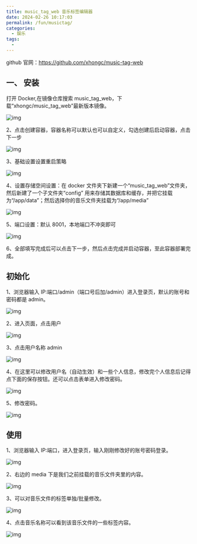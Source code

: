 ```yaml
---
title: music_tag_web 音乐标签编辑器
date: 2024-02-26 10:17:03
permalink: /fun/musictag/
categories:
  - 娱乐
tags:
  -
---
```


github 官网：<https://github.com/xhongc/music-tag-web>

## 一、 安装

打开 Docker,在镜像仓库搜索 music_tag_web，下载“xhongc/music_tag_web”最新版本镜像。

![img](./img/0201.png)

2、点击创建容器，容器名称可以默认也可以自定义，勾选创建后启动容器，点击下一步

![img](./img/0202.png)

3、基础设置设置重启策略

![img](./img/0203.png)

4、设置存储空间设置：在 docker 文件夹下新建一个“music_tag_web”文件夹，然后新建了一个子文件夹“config” 用来存储其数据库和缓存，并把它挂载为“/app/data”；然后选择你的音乐文件夹挂载为“/app/media”

![img](./img/0204.png)

5、端口设置：默认 8001，本地端口不冲突即可

![img](./img/0205.png)

6、全部填写完成后可以点击下一步，然后点击完成并启动容器，至此容器部署完成。

## 初始化

1、浏览器输入 IP:端口/admin（端口号后加/admin）进入登录页，默认的账号和密码都是 admin。

![img](./img/0206.png)

2、进入页面，点击用户

![img](./img/0207.png)

3、点击用户名称 admin

![img](./img/0208.png)

4、在这里可以修改用户名（自动生效）和一些个人信息，修改完个人信息后记得点下面的保存按钮。还可以点击表单进入修改密码。

![img](./img/0209.png)

5、修改密码。

![img](./img/0210.png)

## 使用

1、浏览器输入 IP:端口，进入登录页，输入刚刚修改好的账号密码登录。

![img](./img/0211.png)

2、右边的 media 下是我们之前挂载的音乐文件夹里的内容。

![img](./img/0212.png)

3、可以对音乐文件的标签单独/批量修改。

![img](./img/0213.png)

4、点击音乐名称可以看到该音乐文件的一些标签内容。

![img](./img/0213.png)
